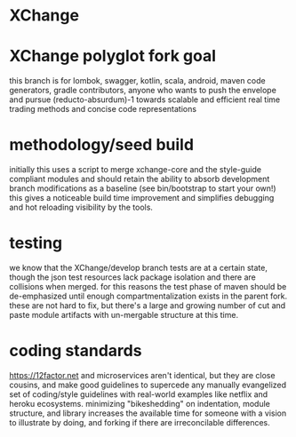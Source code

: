 # XChange
XChange polyglot fork
goal
=====

this branch is for lombok, swagger, kotlin, scala, android, maven code generators, gradle contributors, anyone who wants to push the envelope and pursue (reducto-absurdum)-1 towards scalable and efficient real time trading methods and concise code representations 

methodology/seed build
=====
initially this uses a script to merge xchange-core and the style-guide compliant modules and should retain the ability to absorb development branch modifications as a baseline (see bin/bootstrap to start your own!)  this gives a noticeable build time improvement and simplifies debugging and hot reloading visibility by the tools.

testing
======
we know that the XChange/develop branch tests are at a certain state, though the json test resources lack package isolation and there are collisions when merged.  for this reasons the test phase of maven should be de-emphasized until enough compartmentalization exists in the parent fork.  these are not hard to fix, but there's a large and growing number of cut and paste module artifacts with un-mergable structure at this time.

coding standards
======
https://12factor.net and microservices aren't identical, but they are close cousins, and make good guidelines to supercede any manually evangelized set of coding/style guidelines with real-world examples like netflix and heroku ecosystems.  minimizing "bikeshedding" on indentation, module structure, and library increases the available time for someone with a vision to illustrate by doing, and forking if there are irreconcilable differences.

